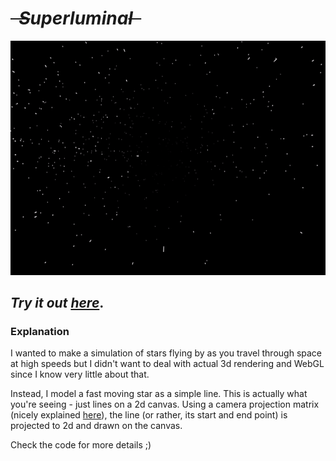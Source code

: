 # _<s>&nbsp;&nbsp;S</s>uperlumina<s>l&nbsp;&nbsp;</s>_

![](superluminal.gif)

## *Try it out [here](tomasr8.github.io/superluminal)*.

### Explanation

I wanted to make a simulation of stars flying by as you travel through space at high speeds but I didn't want to deal with actual 3d rendering and WebGL since I know very little about that.

Instead, I model a fast moving star as a simple line. This is actually what you're seeing - just lines on a 2d canvas. Using a camera projection matrix (nicely explained [here](https://staff.fnwi.uva.nl/r.vandenboomgaard/IPCV20162017/LectureNotes/CV/PinholeCamera/PinholeCamera.html)), the line (or rather, its start and end point) is projected to 2d and drawn on the canvas.

Check the code for more details ;)

